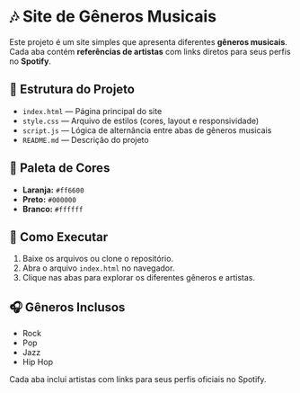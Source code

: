 # 🎶 Site de Gêneros Musicais

Este projeto é um site simples que apresenta diferentes **gêneros musicais**.  
Cada aba contém **referências de artistas** com links diretos para seus perfis no **Spotify**.

## 🧱 Estrutura do Projeto

- `index.html` — Página principal do site
- `style.css` — Arquivo de estilos (cores, layout e responsividade)
- `script.js` — Lógica de alternância entre abas de gêneros musicais
- `README.md` — Descrição do projeto

## 🎨 Paleta de Cores

- **Laranja:** `#ff6600`
- **Preto:** `#000000`
- **Branco:** `#ffffff`

## 🚀 Como Executar

1. Baixe os arquivos ou clone o repositório.
2. Abra o arquivo `index.html` no navegador.
3. Clique nas abas para explorar os diferentes gêneros e artistas.

## 🎧 Gêneros Inclusos

- Rock
- Pop
- Jazz
- Hip Hop

Cada aba inclui artistas com links para seus perfis oficiais no Spotify.
